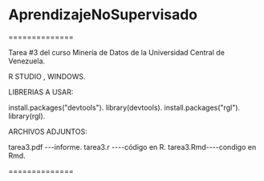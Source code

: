 # AprendizajeNoSupervisado
==============

Tarea #3 del curso Minería de Datos de la Universidad Central de Venezuela.

R STUDIO ,  WINDOWS.

LIBRERIAS A USAR:

install.packages("devtools").
library(devtools).
install.packages("rgl").
library(rgl).


ARCHIVOS ADJUNTOS: 

tarea3.pdf ---informe.
tarea3.r ----código en R.
tarea3.Rmd----condigo en Rmd.


==============
